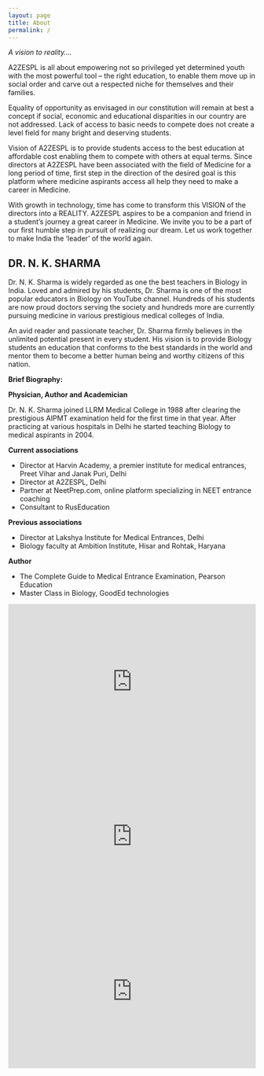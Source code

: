 ```yaml
---
layout: page
title: About
permalink: /
---
```


_A vision to reality…._

A2ZESPL is all about empowering not so privileged yet determined youth with the most powerful tool –
the right education, to enable them move up in social order and carve out a respected niche for
themselves and their families.

Equality of opportunity as envisaged in our constitution will remain at best a concept if social, economic
and educational disparities in our country are not addressed. Lack of access to basic needs to compete
does not create a level field for many bright and deserving students.

Vision of A2ZESPL is to provide students access to the best education at affordable cost enabling them
to compete with others at equal terms. Since directors at A2ZESPL have been associated with the field of
Medicine for a long period of time, first step in the direction of the desired goal is this platform where
medicine aspirants access all help they need to make a career in Medicine.

With growth in technology, time has come to transform this VISION of the directors into a REALITY.
A2ZESPL aspires to be a companion and friend in a student’s journey a great career in Medicine.
We invite you to be a part of our first humble step in pursuit of realizing our dream. Let us work
together to make India the ‘leader’ of the world again.

## DR. N. K. SHARMA

Dr. N. K. Sharma is widely regarded as one the best teachers in Biology in India. Loved and admired by
his students, Dr. Sharma is one of the most popular educators in Biology on YouTube channel. Hundreds
of his students are now proud doctors serving the society and hundreds more are currently pursuing
medicine in various prestigious medical colleges of India.

An avid reader and passionate teacher, Dr. Sharma firmly believes in the unlimited potential present in
every student. His vision is to provide Biology students an education that conforms to the best standards
in the world and mentor them to become a better human being and worthy citizens of this nation.

**Brief Biography:**

**Physician, Author and Academician**

Dr. N. K. Sharma joined LLRM Medical College in 1988 after clearing the prestigious AIPMT examination
held for the first time in that year. After practicing at various hospitals in Delhi he started teaching
Biology to medical aspirants in 2004.

**Current associations**

- Director at Harvin Academy, a premier institute for medical entrances, Preet Vihar and Janak
Puri, Delhi
- Director at A2ZESPL, Delhi
- Partner at NeetPrep.com, online platform specializing in NEET entrance coaching
- Consultant to RusEducation

**Previous associations**

- Director at Lakshya Institute for Medical Entrances, Delhi
- Biology faculty at Ambition Institute, Hisar and Rohtak, Haryana

**Author**

- The Complete Guide to Medical Entrance Examination, Pearson Education
- Master Class in Biology, GoodEd technologies


<iframe width="100%" height="315" src="https://www.youtube.com/embed/8pobrFTv7SU" frameborder="0" allow="accelerometer; autoplay; encrypted-media; gyroscope; picture-in-picture" allowfullscreen></iframe>

<iframe width="100%" height="315" src="https://www.youtube.com/embed/udq9-oUg5B0" frameborder="0" allow="accelerometer; autoplay; encrypted-media; gyroscope; picture-in-picture" allowfullscreen></iframe>

<iframe width="100%" height="315" src="https://www.youtube.com/embed/83EdWq6WMMw" frameborder="0" allow="accelerometer; autoplay; encrypted-media; gyroscope; picture-in-picture" allowfullscreen></iframe>

<script>
  document.getElementsByClassName("post-header")[0].style.display = 'none'
</script>
<link rel="stylesheet" href="/styles/custom.css">